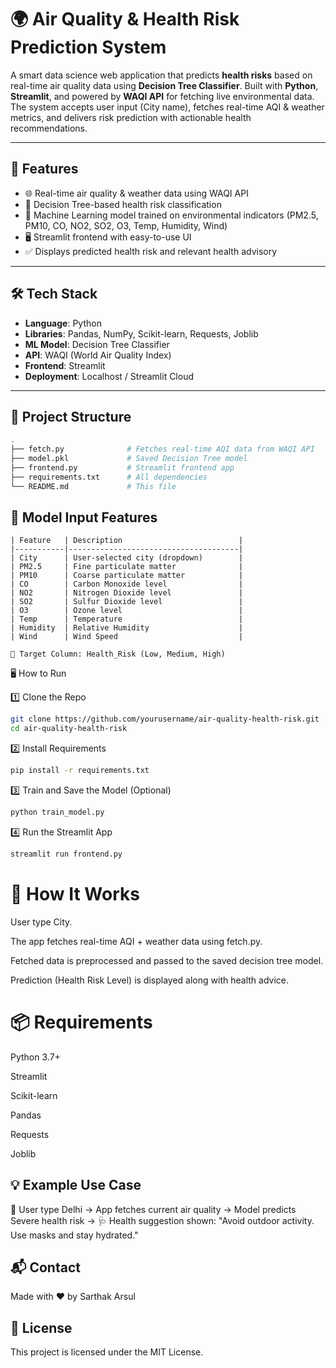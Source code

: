 # 🌍 Air Quality & Health Risk Prediction System

A smart data science web application that predicts **health risks** based on real-time air quality data using **Decision Tree Classifier**. Built with **Python**, **Streamlit**, and powered by **WAQI API** for fetching live environmental data. The system accepts user input (City name), fetches real-time AQI & weather metrics, and delivers risk prediction with actionable health recommendations.

---

## 🚀 Features

- 🌐 Real-time air quality & weather data using WAQI API
- 🌳 Decision Tree-based health risk classification
- 🧠 Machine Learning model trained on environmental indicators (PM2.5, PM10, CO, NO2, SO2, O3, Temp, Humidity, Wind)
- 🖥️ Streamlit frontend with easy-to-use UI
- ✅ Displays predicted health risk and relevant health advisory

---

## 🛠️ Tech Stack

- **Language**: Python
- **Libraries**: Pandas, NumPy, Scikit-learn, Requests, Joblib
- **ML Model**: Decision Tree Classifier
- **API**: WAQI (World Air Quality Index)
- **Frontend**: Streamlit
- **Deployment**: Localhost / Streamlit Cloud

---

## 📁 Project Structure

```bash
.
├── fetch.py              # Fetches real-time AQI data from WAQI API
├── model.pkl             # Saved Decision Tree model
├── frontend.py           # Streamlit frontend app
├── requirements.txt      # All dependencies
└── README.md             # This file
```

## 🧪 Model Input Features
```
| Feature   | Description                          |
|-----------|--------------------------------------|
| City      | User-selected city (dropdown)        |
| PM2.5     | Fine particulate matter              |
| PM10      | Coarse particulate matter            |
| CO        | Carbon Monoxide level                |
| NO2       | Nitrogen Dioxide level               |
| SO2       | Sulfur Dioxide level                 |
| O3        | Ozone level                          |
| Temp      | Temperature                          |
| Humidity  | Relative Humidity                    |
| Wind      | Wind Speed                           |

🧾 Target Column: Health_Risk (Low, Medium, High)
```

🖥️ How to Run

1️⃣ Clone the Repo

```bash
git clone https://github.com/yourusername/air-quality-health-risk.git
cd air-quality-health-risk
```
2️⃣ Install Requirements

```bash
pip install -r requirements.txt
```
3️⃣ Train and Save the Model (Optional)

```bash
python train_model.py
```
4️⃣ Run the Streamlit App

```bash
streamlit run frontend.py
```
# 📌 How It Works

User type City.

The app fetches real-time AQI + weather data using fetch.py.

Fetched data is preprocessed and passed to the saved decision tree model.

Prediction (Health Risk Level) is displayed along with health advice.

# 📦 Requirements

Python 3.7+

Streamlit

Scikit-learn

Pandas

Requests

Joblib

## 💡 Example Use Case

👤 User type Delhi → App fetches current air quality → Model predicts Severe health risk → 🩺 Health suggestion shown: "Avoid outdoor activity. Use masks and stay hydrated."



## 📬 Contact
Made with ❤️ by Sarthak Arsul

## 📝 License
This project is licensed under the MIT License.
